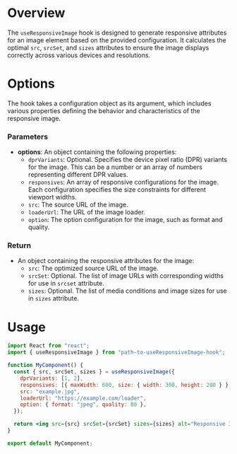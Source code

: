 # Overview

The `useResponsiveImage` hook is designed to generate responsive attributes for an image element based on the provided configuration. It calculates the optimal `src`, `srcSet`, and `sizes` attributes to ensure the image displays correctly across various devices and resolutions.

# Options

The hook takes a configuration object as its argument, which includes various properties defining the behavior and characteristics of the responsive image.

### Parameters

- **options**: An object containing the following properties:
  - `dprVariants`: Optional. Specifies the device pixel ratio (DPR) variants for the image. This can be a number or an array of numbers representing different DPR values.
  - `responsives`: An array of responsive configurations for the image. Each configuration specifies the size constraints for different viewport widths.
  - `src`: The source URL of the image.
  - `loaderUrl`: The URL of the image loader.
  - `option`: The option configuration for the image, such as format and quality.

### Return

- An object containing the responsive attributes for the image:
  - `src`: The optimized source URL of the image.
  - `srcSet`: Optional. The list of image URLs with corresponding widths for use in `srcset` attribute.
  - `sizes`: Optional. The list of media conditions and image sizes for use in `sizes` attribute.

# Usage

```jsx
import React from "react";
import { useResponsiveImage } from "path-to-useResponsiveImage-hook";

function MyComponent() {
  const { src, srcSet, sizes } = useResponsiveImage({
    dprVariants: [1, 2],
    responsives: [{ maxWidth: 600, size: { width: 300, height: 200 } }, { maxWidth: 1200, size: { width: 600, height: 400 } }, { size: { width: 1200, height: 800 } }],
    src: "example.jpg",
    loaderUrl: "https://example.com/loader",
    option: { format: "jpeg", quality: 80 },
  });

  return <img src={src} srcSet={srcSet} sizes={sizes} alt="Responsive Image" />;
}

export default MyComponent;
```
